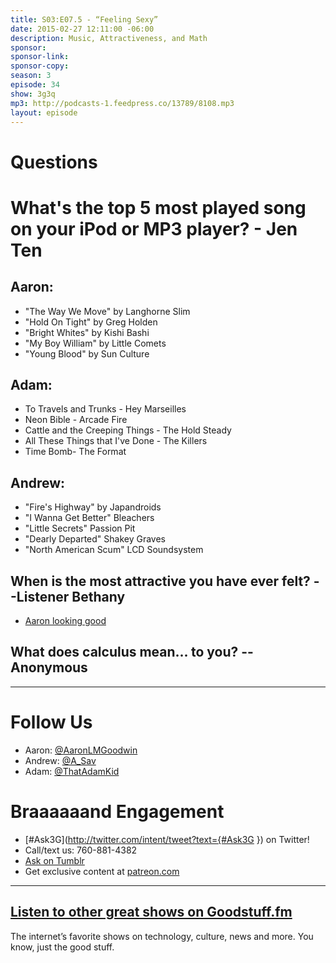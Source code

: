 ```yaml
---
title: S03:E07.5 - “Feeling Sexy”
date: 2015-02-27 12:11:00 -06:00
description: Music, Attractiveness, and Math
sponsor:
sponsor-link:
sponsor-copy:
season: 3
episode: 34
show: 3g3q
mp3: http://podcasts-1.feedpress.co/13789/8108.mp3
layout: episode
---
```


# Questions

# What's the top 5 most played song on your iPod or MP3 player? - Jen Ten

## Aaron:
- "The Way We Move" by Langhorne Slim
- "Hold On Tight" by Greg Holden
- "Bright Whites" by Kishi Bashi
- "My Boy William" by Little Comets
- "Young Blood" by Sun Culture

## Adam:
- To Travels and Trunks - Hey Marseilles
- Neon Bible - Arcade Fire
- Cattle and the Creeping Things - The Hold Steady
- All These Things that I've Done - The Killers
- Time Bomb- The Format

## Andrew:
- "Fire's Highway" by Japandroids
- "I Wanna Get Better" Bleachers
- "Little Secrets" Passion Pit
- "Dearly Departed" Shakey Graves
- "North American Scum" LCD Soundsystem

## When is the most attractive you have ever felt? --Listener Bethany
- [Aaron looking good](https://www.facebook.com/photo.php?fbid=10150141641444051&l=03361cd702)

## What does calculus mean... to you? --Anonymous

***

# Follow Us
* Aaron: [@AaronLMGoodwin](http://twitter.com/aaronlmgoodwin)
* Andrew: [@A_Sav](http://twitter.com/a_sav)
* Adam: [@ThatAdamKid](http://twitter.com/thatadamkid)

# Braaaaaand Engagement
* [#Ask3G](http://twitter.com/intent/tweet?text={#Ask3G }) on Twitter!
* Call/text us: 760-881-4382
* [Ask on Tumblr](http://3g3q.co/ask)
* Get exclusive content at [patreon.com](http://www.patreon.com/3g3q)

***

## [Listen to other great shows on Goodstuff.fm](http://goodstuff.fm/)
The internet’s favorite shows on technology, culture, news and more. You know, just the good stuff.

